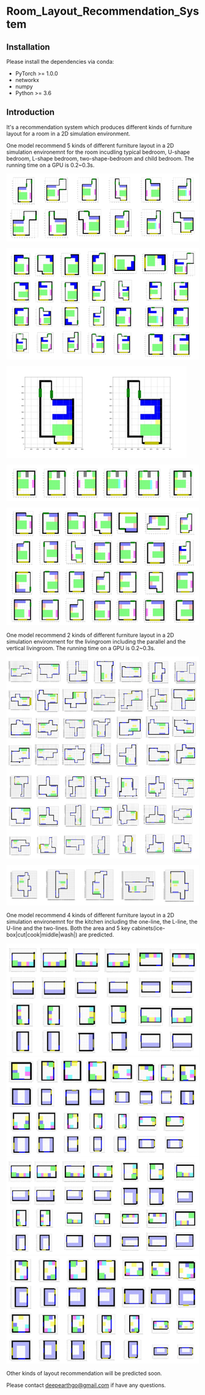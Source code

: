 # Room_Layout_Recommendation_System
## Installation
Please install the dependencies via conda:
 * PyTorch >= 1.0.0
 * networkx
 * numpy
 * Python >= 3.6

## Introduction

It's a recommendation system which produces different kinds of furniture layout for a room in a 2D simulation environment. 

One model recommend 5 kinds of different furniture layout in a 2D simulation environemnt for the room incudling typical bedroom, U-shape bedroom, L-shape bedroom, two-shape-bedroom and child bedroom. The running time on a GPU is 0.2~0.3s.

![Typical Layout](bedroom2.jpg)

![L Layout](bedroom1.jpg)

![U_Layout](bedroom6.jpg)

![Two-shape_Layout](bedroom3.jpg)

![Child Layout](bedroom4.jpg)

One model recommend 2 kinds of different furniture layout in a 2D simulation environment for the livingroom including the parallel and the vertical livingroom. The running time on a GPU is 0.2~0.3s.

![Parallel](livingroom1.jpg)

![Vertical](livingroom2.jpg)

One model recommend 4 kinds of different furniture layout in a 2D simulation environemnt for the kitchen including the one-line, the L-line, the U-line and the two-lines. Both the area and 5 key cabinets(ice-box|cut|cook|middle|wash|) are predicted.

![one-line](kitchen1.jpg)
![two-line](kitchen2.jpg)
![U-shape](kitchen3.jpg)
![L-shape](kitchen4.jpg)

Other kinds of layout recommendation will be predicted soon.

Please contact deepearthgo@gmail.com if have any questions.

